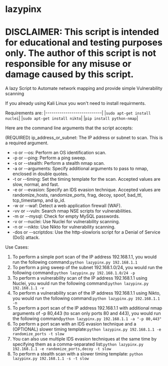 # lazypinx
# DISCLAIMER: This script is intended for educational and testing purposes only. The author of this script is not responsible for any misuse or damage caused by this script.
A lazy Script to Automate network mapping and provide simple Vulnerability scanning

If you already using Kali Linux you won't need to install requirments.

Requirements are:
|----------------------------|
|`sudo apt-get install nuclei`|
|`sudo apt-get install nikto`|
|`pip install python-nmap`|






Here are the command line arguments that the script accepts:

(REQUIRED) ip_address_or_subnet: The IP address or subnet to scan. This is a required argument.
* -o or --os: Perform an OS identification scan.
* -p or --ping: Perform a ping sweep.
* -s or --stealth: Perform a stealth nmap scan.
* -a or --arguments: Specify additional arguments to pass to nmap, enclosed in double quotes.
* -t or --timing: Set the timing template for the scan. Accepted values are slow, normal, and fast.
* -e or --evasion: Specify an IDS evasion technique. Accepted values are randomize_hosts, randomize_ports, frag, decoy, spoof, bad_ttl, tcp_timestamp, and ip_id.
* -w or --waf: Detect a web application firewall (WAF).
* -vv or --vuln: Search nmap NSE scripts for vulnerabilities.
* -m or --mysql: Check for empty MySQL passwords.
* -v or --nuclei: Use Nuclei for vulnerability scanning.
* -n or --nikto: Use Nikto for vulnerability scanning.
* -dos or --scriptdos: Use the http-slowloris script for a Denial of Service (DoS) attack.

Use Cases:
1. To perform a simple port scan of the IP address 192.168.1.1, you would run the following command:`python lazypinx.py 192.168.1.1`
2. To perform a ping sweep of the subnet 192.168.1.0/24, you would run the following command:`python lazypinx.py 192.168.1.0/24 -p`
3. To perform a vulnerability scan of the IP address 192.168.1.1 using Nuclei, you would run the following command:`python lazypinx.py 192.168.1.1 -v`
4. To perform a vulnerability scan of the IP address 192.168.1.1 using Nikto, you would run the following command:`python lazypinx.py 192.168.1.1 -n`
5. To perform a port scan of the IP address 192.168.1.1 with additional nmap arguments of -p 80,443 (to scan only ports 80 and 443), you would run the following command`python lazypinx.py 192.168.1.1 -a "-p 80,443"`
6. To perform a port scan with an IDS evasion technique and a (OPTIONAL) slower timing template:`python lazypinx.py 192.168.1.1 -e randomize_ports -t slow`
7. You can also use multiple IDS evasion techniques at the same time by specifying them as a comma-separated list:`python lazypinx.py 192.168.1.1 -e randomize_ports,decoy -t slow`
8. To perform a stealth scan with a slower timing template: `python lazypinx.py 192.168.1.1 -s -t slow`
